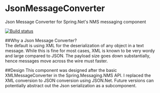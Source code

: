 # JsonMessageConverter
Json Message Converter for Spring.Net's NMS messaging component

[![Build status](https://ci.appveyor.com/api/projects/status/pdxm45xqopckjywp?svg=true)](https://ci.appveyor.com/project/irperez/jsonmessageconverter)

##Why a Json Message Converter?  
The default is using XML for the deserialization of any object in a text message.  While this is fine for most cases, XML is known to be very wordy and large compared to JSON.  The payload size goes down substantially, hence messages move across the wire must faster.

##Design
This component was designed after the basic XMLMessageConverter in the Spring.Messaging.NMS API.  I replaced the XML conversion to JSON conversion using JSON.Net.  Future versions can potentially abstract out the Json serialization as a subcomponent.
